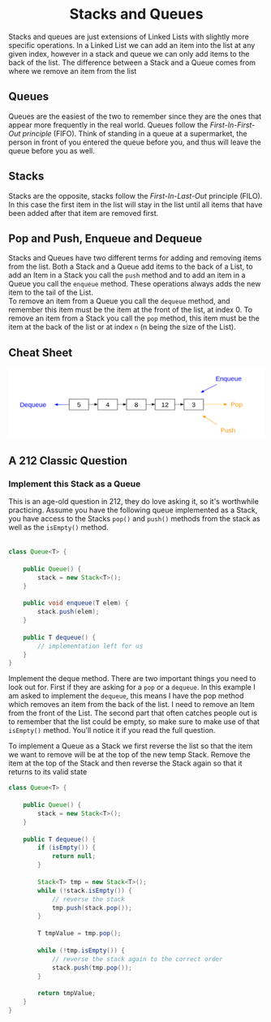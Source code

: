 <div align="center"><h1> Stacks and Queues </h1></div>

Stacks and queues are just extensions of Linked Lists with slightly more specific operations. In a Linked List we can
add an item into the list at any given index, however in a stack and queue we can only add items to the back of the
list. The difference between a Stack and a Queue comes from where we remove an item from the list

## Queues

Queues are the easiest of the two to remember since they are the ones that appear more frequently in the real world.
Queues follow the *First-In-First-Out principle* (FIFO). Think of standing in a queue at a supermarket, the person in
front of you entered the queue before you, and thus will leave the queue before you as well.

## Stacks

Stacks are the opposite, stacks follow the *First-In-Last-Out* principle (FILO). In this case the first item in the list
will stay in the list until all items that have been added after that item are removed first.

## Pop and Push, Enqueue and Dequeue

Stacks and Queues have two different terms for adding and removing items from the list. Both a Stack and a Queue add
items to the back of a List, to add an Item in a Stack you call the `push` method and to add an item in a Queue you call
the `enqueue` method. These operations always adds the new item to the tail of the List. <br />
To remove an item from a Queue you call the `dequeue` method, and remember this item must be the item at the front of
the list, at index 0. To remove an item from a Stack you call the `pop` method, this item must be the item at the back
of the list or at index `n` (n being the size of the List).

## Cheat Sheet

<img src="images/stack_and_queue.png" alt="stack and queue operation key">

## A 212 Classic Question

### Implement this Stack as a Queue

This is an age-old question in 212, they do love asking it, so it's worthwhile practicing. Assume you have the following
queue implemented as a Stack, you have access to the Stacks `pop()` and `push()` methods from the stack as well as the
`isEmpty()` method.

```Java

class Queue<T> {

    public Queue() {
        stack = new Stack<T>();
    }

    public void enqueue(T elem) {
        stack.push(elem);
    }

    public T dequeue() {
        // implementation left for us
    }
}

```

Implement the deque method. There are two important things you need to look out for. First if they are asking for a
`pop` or a `dequeue`. In this example I am asked to implement the `dequeue`, this means I have the pop method which
removes an item from the back of the list. I need to remove an Item from the front of the List. The second part that
often catches people out is to remember that the list could be empty, so make sure to make use of that `isEmpty()`
method. You'll notice it if you read the full question.

To implement a Queue as a Stack we first reverse the list so that the item we want to remove will be at the top of the
new temp Stack. Remove the item at the top of the Stack and then reverse the Stack again so that it returns to its valid
state

```java
class Queue<T> {

    public Queue() {
        stack = new Stack<T>();
    }

    public T dequeue() {
        if (isEmpty()) {
            return null;
        }

        Stack<T> tmp = new Stack<T>();
        while (!stack.isEmpty()) {
            // reverse the stack
            tmp.push(stack.pop());
        }

        T tmpValue = tmp.pop();

        while (!tmp.isEmpty()) {
            // reverse the stack again to the correct order
            stack.push(tmp.pop());
        }

        return tmpValue;
    }
}
```
